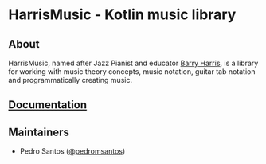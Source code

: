 # HarrisMusic - Kotlin music library

## About

HarrisMusic, named after Jazz Pianist and educator [Barry Harris](https://en.wikipedia.org/wiki/Barry_Harris), is a library for working with music theory concepts, music notation, guitar tab notation and programmatically creating music.

## [Documentation](https://github.com/pedromsantos/HarrisMusic/wiki)

## Maintainers
* Pedro Santos ([@pedromsantos](https://twitter.com/pedromsantos))

